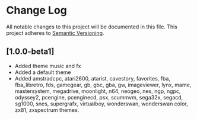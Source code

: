 # Change Log
All notable changes to this project will be documented in this file.
This project adheres to [Semantic Versioning](http://semver.org/).

## [1.0.0-beta1]
- Added theme music and fx
- Added a default theme
- Added amstradcpc, atari2600, atarist, cavestory, favorites, fba, fba_libretro, fds, gamegear, gb, gbc, gba, gw, imageviewer, lynx, mame, mastersystem, megadrive, moonlight, n64, neogeo, nes, ngp, ngpc, odyssey2, pcengine, pcenginecd, psx, scummvm, sega32x, segacd, sg1000, snes, supergrafx, virtualboy, wonderswan, wonderswan color, zx81, zxspectrum themes.

